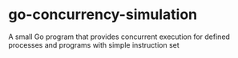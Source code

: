 # go-concurrency-simulation
A small Go program that provides concurrent execution for defined processes and programs with simple instruction set
